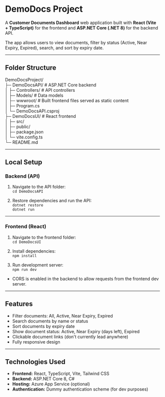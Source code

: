 # DemoDocs Project

A **Customer Documents Dashboard** web application built with **React (Vite + TypeScript)** for the frontend and **ASP.NET Core (.NET 8)** for the backend API.  

The app allows users to view documents, filter by status (Active, Near Expiry, Expired), search, and sort by expiry date.  

---

## **Folder Structure**

DemoDocsProject/  
├─ DemoDocsAPI/        # ASP.NET Core backend  
│  ├─ Controllers/     # API controllers  
│  ├─ Models/          # Data models  
│  ├─ wwwroot/         # Built frontend files served as static content  
│  ├─ Program.cs  
│  └─ DemoDocsAPI.csproj  
├─ DemoDocsUI/         # React frontend  
│  ├─ src/  
│  ├─ public/  
│  ├─ package.json  
│  └─ vite.config.ts  
└─ README.md  

---

## **Local Setup**

### **Backend (API)**

1. Navigate to the API folder:  
   `cd DemoDocsAPI`

2. Restore dependencies and run the API:  
   `dotnet restore`  
   `dotnet run`

---

### **Frontend (React)**

1. Navigate to the frontend folder:  
   `cd DemoDocsUI`

2. Install dependencies:  
   `npm install`

3. Run development server:  
   `npm run dev`

- CORS is enabled in the backend to allow requests from the frontend dev server.

---

## **Features**

- Filter documents: All, Active, Near Expiry, Expired  
- Search documents by name or status  
- Sort documents by expiry date  
- Show document status: Active, Near Expiry (days left), Expired  
- Clickable document links (don't currently lead anywhere)
- Fully responsive design  

---

## **Technologies Used**

- **Frontend:** React, TypeScript, Vite, Tailwind CSS  
- **Backend:** ASP.NET Core 8, C#  
- **Hosting:** Azure App Service (optional)  
- **Authentication:** Dummy authentication scheme (for dev purposes)  

